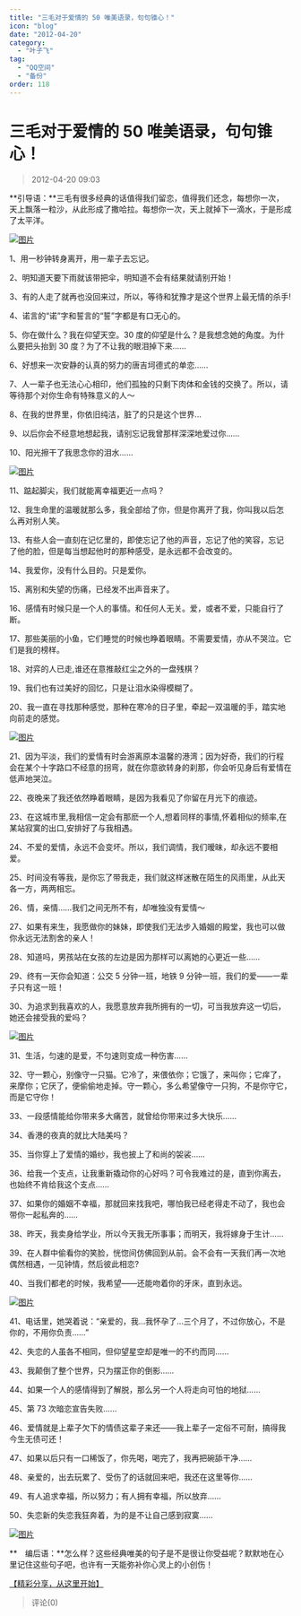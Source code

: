 ```yaml
---
title: "三毛对于爱情的 50 唯美语录，句句锥心！"
icon: "blog"
date: "2012-04-20"
category:
  - "叶子飞"
tag:
  - "QQ空间"
  - "备份"
order: 118
---
```

# 三毛对于爱情的 50 唯美语录，句句锥心！

> 2012-04-20 09:03

**引导语：**三毛有很多经典的话值得我们留恋，值得我们还念，每想你一次，天上飘落一粒沙，从此形成了撒哈拉。每想你一次，天上就掉下一滴水，于是形成了太平洋。

[![图片](https://pan.4a1801.life:11443/d/public/Qzone_wyf/Blogs/images/F8826516.webp)](https://pan.4a1801.life:11443/d/public/Qzone_wyf/Blogs/images/F8826516.webp)

1、用一秒钟转身离开，用一辈子去忘记。

2、明知道天要下雨就该带把伞，明知道不会有结果就请别开始！

3、有的人走了就再也没回来过，所以，等待和犹豫才是这个世界上最无情的杀手!

4、诺言的“诺”字和誓言的“誓”字都是有口无心的。

5、你在做什么？我在仰望天空。30 度的仰望是什么？是我想念她的角度。为什么要把头抬到 30 度？为了不让我的眼泪掉下来……

6、好想来一次安静的认真的努力的唐吉坷德式的单恋……

7、人一辈子也无法心心相印，他们孤独的只剩下肉体和金钱的交换了。所以，请等待那个对你生命有特殊意义的人～

8、在我的世界里，你依旧纯洁，脏了的只是这个世界…

9、以后你会不经意地想起我，请别忘记我曾那样深深地爱过你……

10、阳光擦干了我思念你的泪水……

[![图片](https://pan.4a1801.life:11443/d/public/Qzone_wyf/Blogs/images/E6BFA95F.webp)](https://pan.4a1801.life:11443/d/public/Qzone_wyf/Blogs/images/E6BFA95F.webp)

11、踮起脚尖，我们就能离幸福更近一点吗？

12、我生命里的温暖就那么多，我全部给了你，但是你离开了我，你叫我以后怎么再对别人笑。

13、有些人会一直刻在记忆里的，即使忘记了他的声音，忘记了他的笑容，忘记了他的脸，但是每当想起他时的那种感受，是永远都不会改变的。

14、我爱你，没有什么目的。只是爱你。

15、离别和失望的伤痛，已经发不出声音来了。

16、感情有时候只是一个人的事情。和任何人无关。爱，或者不爱，只能自行了断。

17、那些美丽的小鱼，它们睡觉的时候也睁着眼睛。不需要爱情，亦从不哭泣。它们是我的榜样。

18、对弈的人已走,谁还在意推敲红尘之外的一盘残棋？

19、我们也有过美好的回忆，只是让泪水染得模糊了。

20、我一直在寻找那种感觉，那种在寒冷的日子里，牵起一双温暖的手，踏实地向前走的感觉。

[![图片](https://pan.4a1801.life:11443/d/public/Qzone_wyf/Blogs/images/9C460407.webp)](https://pan.4a1801.life:11443/d/public/Qzone_wyf/Blogs/images/9C460407.webp)

21、因为平淡，我们的爱情有时会游离原本温馨的港湾；因为好奇，我们的行程会在某个十字路口不经意的拐弯，就在你意欲转身的刹那，你会听见身后有爱情在低声地哭泣。

22、夜晚来了我还依然睁着眼睛，是因为我看见了你留在月光下的痕迹。

23、在这城市里,我相信一定会有那麽一个人,想着同样的事情,怀着相似的频率,在某站寂寞的出口,安排好了与我相遇。

24、不爱的爱情，永远不会变坏。所以，我们调情，我们暧昧，却永远不要相爱。

25、时间没有等我，是你忘了带我走，我们就这样迷散在陌生的风雨里，从此天各一方，两两相忘。

26、情，亲情……我们之间无所不有，却唯独没有爱情～

27、如果有来生，我愿做你的妹妹，即使我们无法步入婚姻的殿堂，我也可以做你永远无法割舍的亲人！

28、知道吗，男孩站在女孩的左边是因为那样可以离她的心更近一些……

29、终有一天你会知道：公交 5 分钟一班，地铁 9 分钟一班，我们的爱——一辈子只有这一班！

30、为追求到我喜欢的人，我愿意放弃我所拥有的一切，可当我放弃这一切后，她还会接受我的爱吗？

[![图片](https://pan.4a1801.life:11443/d/public/Qzone_wyf/Blogs/images/AB832914.webp)](https://pan.4a1801.life:11443/d/public/Qzone_wyf/Blogs/images/AB832914.webp)

31、生活，匀速的是爱，不匀速则变成一种伤害……

32、守一颗心，别像守一只猫。它冷了，来偎依你；它饿了，来叫你；它痒了，来摩你；它厌了，便偷偷地走掉。守一颗心，多么希望像守一只狗，不是你守它，而是它守你！

33、一段感情能给你带来多大痛苦，就曾给你带来过多大快乐……

34、香港的夜真的就比大陆美吗？

35、当你穿上了爱情的婚纱，我也披上了和尚的袈裟……

36、给我一个支点，让我重新撬动你的心好吗？可令我难过的是，直到你离去，也始终不肯给我这个支点……

37、如果你的婚姻不幸福，那就回来找我吧，哪怕我已经老得走不动了，我也会带你一起私奔的……

38、昨天，我卖身给学业，所以今天我无所事事；而明天，我将嫁身于生计……

39、在人群中偷看你的笑脸，恍惚间仿佛回到从前。会不会有一天我们再一次地偶然相遇，一见钟情，然后彼此相恋?

40、当我们都老的时候，我希望——还能吻着你的牙床，直到永远。

[![图片](https://pan.4a1801.life:11443/d/public/Qzone_wyf/Blogs/images/7BDE6CCB.webp)](https://pan.4a1801.life:11443/d/public/Qzone_wyf/Blogs/images/7BDE6CCB.webp)

41、电话里，她哭着说：“亲爱的，我…我怀孕了…三个月了，不过你放心，不是你的，不用你负责……”

42、失恋的人虽各不相同，但仰望星空却是唯一的不约而同……

43、我颠倒了整个世界，只为摆正你的倒影……

44、如果一个人的感情得到了解脱，那么另一个人将走向可怕的地狱……

45、第 73 次暗恋宣告失败……

46、爱情就是上辈子欠下的情债这辈子来还——我上辈子一定俗不可耐，搞得我今生无债可还！

47、如果以后只有一口稀饭了，你先喝，喝完了，我再把碗舔干净……

48、亲爱的，出去玩累了、受伤了的话就回来吧，我还在这里等你……

49、有人追求幸福，所以努力；有人拥有幸福，所以放弃……

50、失恋新的失恋我狂奔着，为的是不让自己感到寂寞……

[![图片](https://pan.4a1801.life:11443/d/public/Qzone_wyf/Blogs/images/FF14FA78.webp)](https://pan.4a1801.life:11443/d/public/Qzone_wyf/Blogs/images/FF14FA78.webp)

**　编后语：**怎么样？这些经典唯美的句子是不是很让你受益呢？默默地在心里记住这些句子吧，也许有一天能弥补你心灵上的小创伤！

[【精彩分享，从这里开始】](http://user.qzone.qq.com/307752336/share/1324268298)

> 评论(0)
